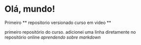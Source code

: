 # Olá, mundo!
 Primeiro ** repositorio versionado curso em video **

primeiro repositório do curso.
adicionei uma linha diretamente no repositório online 
*aprendendo sobre markdown*